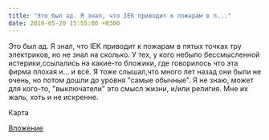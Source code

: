 ```yaml
---
title: "Это был ад. Я знал, что IEK приводит к пожарам в п..."
date: 2018-05-20 15:55:00 +0300
---
```


Это был ад. Я знал, что IEK приводит к пожарам в пятых точках тру электриков, но не знал на сколько. У тех, у кого небыло бессмысленной истерики,ссылались на какие-то бложики, где говорилось что эта фирма плохая и... и всё. Я тоже слышал,что много лет назад они были не очень, но потом дошли до уровня "самые обычные". Я не знаю, может для кого-то, "выключатели" это смысл жизни, и/или религия. Мне их жаль, хоть и не искренне.

Карта

[Вложение](/assets/vk_photos/3/t3pPqK1iVXk.jpg)
